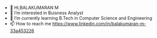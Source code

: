 - 👋 Hi,BALAKUMARAN M
- 👀 I’m interested in Buisness Analyst
- 🌱 I’m currently learning B.Tech in Computer Science and Engineering
- 📫 How to reach me https://www.linkedin.com/in/balakumaran-m-33a453226

<!---
bala1704/bala1704 is a ✨ special ✨ repository because its `README.md` (this file) appears on your GitHub profile.
You can click the Preview link to take a look at your changes.
--->
